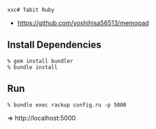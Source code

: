                                                                                                                           xxc# Tabit Ruby

- https://github.com/yoshihisa56513/memopad



## Install Dependencies

    % gem install bundler
    % bundle install


## Run

    % bundle exec rackup config.ru -p 5000

=> http://localhost:5000
